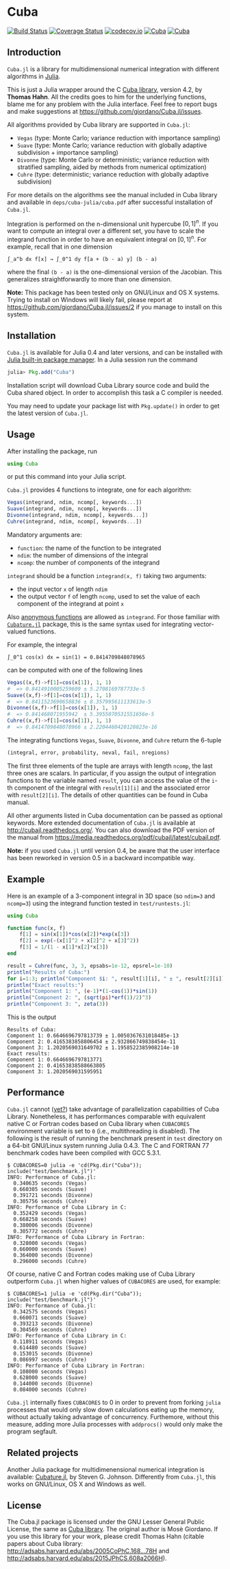 # Cuba

[![Build Status](https://travis-ci.org/giordano/Cuba.jl.svg?branch=master)](https://travis-ci.org/giordano/Cuba.jl) [![Coverage Status](https://coveralls.io/repos/github/giordano/Cuba.jl/badge.svg?branch=master)](https://coveralls.io/github/giordano/Cuba.jl?branch=master) [![codecov.io](https://codecov.io/github/giordano/Cuba.jl/coverage.svg?branch=master)](https://codecov.io/github/giordano/Cuba.jl?branch=master) [![Cuba](http://pkg.julialang.org/badges/Cuba_0.4.svg)](http://pkg.julialang.org/?pkg=Cuba) [![Cuba](http://pkg.julialang.org/badges/Cuba_0.5.svg)](http://pkg.julialang.org/?pkg=Cuba)

Introduction
------------

`Cuba.jl` is a library for multidimensional numerical integration with different
algorithms in [Julia](http://julialang.org/).

This is just a Julia wrapper around the C
[Cuba library](http://www.feynarts.de/cuba/), version 4.2, by **Thomas Hahn**.
All the credits goes to him for the underlying functions, blame me for any
problem with the Julia interface.  Feel free to report bugs and make suggestions
at https://github.com/giordano/Cuba.jl/issues.

All algorithms provided by Cuba library are supported in `Cuba.jl`:

* `Vegas` (type: Monte Carlo; variance reduction with importance sampling)
* `Suave` (type: Monte Carlo; variance reduction with globally adaptive
  subdivision + importance sampling)
* `Divonne` (type: Monte Carlo or deterministic; variance reduction with
  stratified sampling, aided by methods from numerical optimization)
* `Cuhre` (type: deterministic; variance reduction with globally adaptive
  subdivision)

For more details on the algorithms see the manual included in Cuba library and
available in `deps/cuba-julia/cuba.pdf` after successful installation
of `Cuba.jl`.

Integration is performed on the n-dimensional unit hypercube $[0, 1]^n$.  If you
want to compute an integral over a different set, you have to scale the
integrand function in order to have an equivalent integral on $[0, 1]^n$.  For
example, recall that in one dimension

```
∫_a^b dx f[x] → ∫_0^1 dy f[a + (b - a) y] (b - a)
```

where the final `(b - a)` is the one-dimensional version of the Jacobian.  This
generalizes straightforwardly to more than one dimension.

**Note:** This package has been tested only on GNU/Linux and OS X systems.
Trying to install on Windows will likely fail, please report at
https://github.com/giordano/Cuba.jl/issues/2 if you manage to install on this
system.

Installation
------------

`Cuba.jl` is available for Julia 0.4 and later versions, and can be installed
with
[Julia built-in package manager](http://docs.julialang.org/en/stable/manual/packages/).
In a Julia session run the command

```julia
julia> Pkg.add("Cuba")
```

Installation script will download Cuba Library source code and build the Cuba
shared object.  In order to accomplish this task a C compiler is needed.

You may need to update your package list with `Pkg.update()` in order to get the
latest version of `Cuba.jl`.

Usage
-----

After installing the package, run

``` julia
using Cuba
```

or put this command into your Julia script.

`Cuba.jl` provides 4 functions to integrate, one for each algorithm:

``` julia
Vegas(integrand, ndim, ncomp[, keywords...])
Suave(integrand, ndim, ncomp[, keywords...])
Divonne(integrand, ndim, ncomp[, keywords...])
Cuhre(integrand, ndim, ncomp[, keywords...])
```

Mandatory arguments are:

* `function`: the name of the function to be integrated
* `ndim`: the number of dimensions of the integral
* `ncomp`: the number of components of the integrand

`integrand` should be a function `integrand(x, f)` taking two arguments:

- the input vector `x` of length `ndim`
- the output vector `f` of length `ncomp`, used to set the value of each
  component of the integrand at point `x`

Also
[anonymous functions](http://docs.julialang.org/en/stable/manual/functions/#anonymous-functions)
are allowed as `integrand`.  For those familiar with
[`Cubature.jl`](https://github.com/stevengj/Cubature.jl) package, this is the
same syntax used for integrating vector-valued functions.

For example, the integral

```
∫_0^1 cos(x) dx = sin(1) = 0.8414709848078965
```

can be computed with one of the following lines

``` julia
Vegas((x,f)->f[1]=cos(x[1]), 1, 1)
#  => 0.8414910005259609 ± 5.2708169787733e-5
Suave((x,f)->f[1]=cos(x[1]), 1, 1)
#  => 0.8411523690658836 ± 8.357995611133613e-5
Divonne((x,f)->f[1]=cos(x[1]), 1, 1)
#  => 0.841468071955942  ± 5.3955070531551656e-5
Cuhre((x,f)->f[1]=cos(x[1]), 1, 1)
#  => 0.8414709848078966 ± 2.2204460420128823e-16
```

The integrating functions `Vegas`, `Suave`, `Divonne`, and `Cuhre` return the
6-tuple

``` julia
(integral, error, probability, neval, fail, nregions)
```

The first three elements of the tuple are arrays with length `ncomp`, the last
three ones are scalars.  In particular, if you assign the output of integration
functions to the variable named `result`, you can access the value of the `i`-th
component of the integral with `result[1][i]` and the associated error with
`result[2][i]`.  The details of other quantities can be found in Cuba manual.

All other arguments listed in Cuba documentation can be passed as optional
keywords.  More extended documentation of `Cuba.jl` is available at
http://cubajl.readthedocs.org/.  You can also download the PDF version of the
manual from https://media.readthedocs.org/pdf/cubajl/latest/cubajl.pdf.

**Note:** if you used `Cuba.jl` until version 0.4, be aware that the user
interface has been reworked in version 0.5 in a backward incompatible way.

Example
-------

Here is an example of a 3-component integral in 3D space (so `ndim=3` and
`ncomp=3`) using the integrand function tested in `test/runtests.jl`:

``` julia
using Cuba

function func(x, f)
    f[1] = sin(x[1])*cos(x[2])*exp(x[3])
    f[2] = exp(-(x[1]^2 + x[2]^2 + x[3]^2))
    f[3] = 1/(1 - x[1]*x[2]*x[3])
end

result = Cuhre(func, 3, 3, epsabs=1e-12, epsrel=1e-10)
println("Results of Cuba:")
for i=1:3; println("Component $i: ", result[1][i], " ± ", result[2][i]); end
println("Exact results:")
println("Component 1: ", (e-1)*(1-cos(1))*sin(1))
println("Component 2: ", (sqrt(pi)*erf(1)/2)^3)
println("Component 3: ", zeta(3))
```

This is the output

```
Results of Cuba:
Component 1: 0.6646696797813739 ± 1.0050367631018485e-13
Component 2: 0.4165383858806454 ± 2.932866749838454e-11
Component 3: 1.2020569031649702 ± 1.1958522385908214e-10
Exact results:
Component 1: 0.6646696797813771
Component 2: 0.41653838588663805
Component 3: 1.2020569031595951
```

Performance
-----------

`Cuba.jl` cannot ([yet?](https://github.com/giordano/Cuba.jl/issues/1)) take
advantage of parallelization capabilities of Cuba Library.  Nonetheless, it has
performances comparable with equivalent native C or Fortran codes based on Cuba
library when `CUBACORES` environment variable is set to `0` (i.e.,
multithreading is disabled).  The following is the result of running the
benchmark present in `test` directory on a 64-bit GNU/Linux system running Julia
0.4.3.  The C and FORTRAN 77 benchmark codes have been compiled with GCC 5.3.1.

```
$ CUBACORES=0 julia -e 'cd(Pkg.dir("Cuba")); include("test/benchmark.jl")'
INFO: Performance of Cuba.jl:
  0.340635 seconds (Vegas)
  0.660305 seconds (Suave)
  0.391721 seconds (Divonne)
  0.305756 seconds (Cuhre)
INFO: Performance of Cuba Library in C:
  0.352429 seconds (Vegas)
  0.668258 seconds (Suave)
  0.380006 seconds (Divonne)
  0.305772 seconds (Cuhre)
INFO: Performance of Cuba Library in Fortran:
  0.328000 seconds (Vegas)
  0.660000 seconds (Suave)
  0.364000 seconds (Divonne)
  0.296000 seconds (Cuhre)

```

Of course, native C and Fortran codes making use of Cuba Library outperform
`Cuba.jl` when higher values of `CUBACORES` are used, for example:

```
$ CUBACORES=1 julia -e 'cd(Pkg.dir("Cuba")); include("test/benchmark.jl")'
INFO: Performance of Cuba.jl:
  0.342575 seconds (Vegas)
  0.660071 seconds (Suave)
  0.393213 seconds (Divonne)
  0.304569 seconds (Cuhre)
INFO: Performance of Cuba Library in C:
  0.118911 seconds (Vegas)
  0.614480 seconds (Suave)
  0.153015 seconds (Divonne)
  0.086997 seconds (Cuhre)
INFO: Performance of Cuba Library in Fortran:
  0.108000 seconds (Vegas)
  0.628000 seconds (Suave)
  0.144000 seconds (Divonne)
  0.084000 seconds (Cuhre)
```

`Cuba.jl` internally fixes `CUBACORES` to 0 in order to prevent from forking
`julia` processes that would only slow down calculations eating up the memory,
without actually taking advantage of concurrency.  Furthemore, without this
measure, adding more Julia processes with `addprocs()` would only make the
program segfault.

Related projects
----------------

Another Julia package for multidimenensional numerical integration is available:
[Cubature.jl](https://github.com/stevengj/Cubature.jl), by Steven G. Johnson.
Differently from `Cuba.jl`, this works on GNU/Linux, OS X and Windows as well.

License
-------

The Cuba.jl package is licensed under the GNU Lesser General Public License, the
same as [Cuba library](http://www.feynarts.de/cuba/).  The original author is
Mosè Giordano.  If you use this library for your work, please credit Thomas Hahn
(citable papers about Cuba library:
http://adsabs.harvard.edu/abs/2005CoPhC.168...78H and
http://adsabs.harvard.edu/abs/2015JPhCS.608a2066H).
